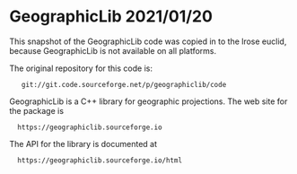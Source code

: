 # GeographicLib 2021/01/20

This snapshot of the GeographicLib code was copied in to the lrose euclid,
because GeographicLib is not available on all platforms.

The original repository for this code is:

```
   git://git.code.sourceforge.net/p/geographiclib/code
```

GeographicLib is a C++ library for geographic projections.  The web site for the package
is

```
  https://geographiclib.sourceforge.io
```

The API for the library is documented at

```
  https://geographiclib.sourceforge.io/html
```
